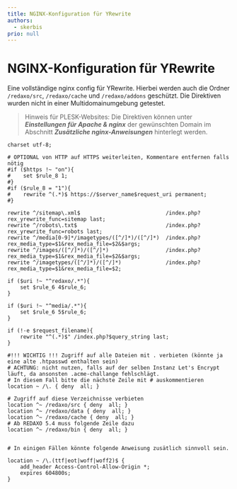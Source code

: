 ```yaml
---
title: NGINX-Konfiguration für YRewrite
authors:
  - skerbis
prio: null
---
```


# NGINX-Konfiguration für YRewrite

Eine vollständige nginx config für YRewrite. Hierbei werden auch die Ordner `/redaxo/src`, `/redaxo/cache` und `/redaxo/addons` geschützt. Die Direktiven wurden nicht in einer Multidomainumgebung getestet.

> Hinweis für PLESK-Websites: Die Direktiven können unter _**Einstellungen für Apache & nginx**_ der gewünschten Domain im Abschnitt _**Zusätzliche nginx-Anweisungen**_ hinterlegt werden.

```text
charset utf-8;

# OPTIONAL von HTTP auf HTTPS weiterleiten, Kommentare entfernen falls nötig
#if ($https !~ "on"){
#    set $rule_8 1;
#}
#if ($rule_8 = "1"){
#    rewrite ^(.*)$ https://$server_name$request_uri permanent;
#}

rewrite ^/sitemap\.xml$                           /index.php?rex_yrewrite_func=sitemap last;
rewrite ^/robots\.txt$                            /index.php?rex_yrewrite_func=robots last;
rewrite ^/media[0-9]*/imagetypes/([^/]*)/([^/]*)  /index.php?rex_media_type=$1&rex_media_file=$2&$args;
rewrite ^/images/([^/]*)/([^/]*)                  /index.php?rex_media_type=$1&rex_media_file=$2&$args;
rewrite ^/imagetypes/([^/]*)/([^/]*)              /index.php?rex_media_type=$1&rex_media_file=$2;

if ($uri !~ "^redaxo/.*"){
    set $rule_6 4$rule_6;
}

if ($uri !~ "^media/.*"){
    set $rule_6 5$rule_6;
}

if (!-e $request_filename){
    rewrite "^(.*)$" /index.php?$query_string last;
}

#!!! WICHTIG !!! Zugriff auf alle Dateien mit . verbieten (könnte ja eine alte .htpasswd enthalten sein)
# ACHTUNG: nicht nutzen, falls auf der selben Instanz Let's Encrypt läuft, da ansonsten .acme-challange fehlschlägt.
# In diesem Fall bitte die nächste Zeile mit # auskommentieren
location ~ /\. { deny  all; }

# Zugriff auf diese Verzeichnisse verbieten
location ^~ /redaxo/src { deny  all; }
location ^~ /redaxo/data { deny  all; }
location ^~ /redaxo/cache { deny  all; }
# Ab REDAXO 5.4 muss folgende Zeile dazu
location ^~ /redaxo/bin { deny  all; }


# In einigen Fällen könnte folgende Anweisung zusätlich sinnvoll sein. 

location ~ /\.(ttf|eot|woff|woff2)$ {
    add_header Access-Control-Allow-Origin *;
    expires 604800s;
}
```


